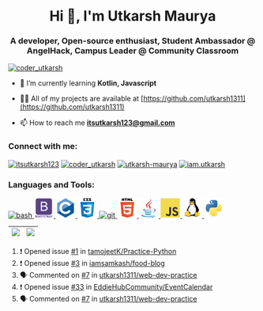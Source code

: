 <h1 align="center">Hi 👋, I'm Utkarsh Maurya</h1>
<h3 align="center">A developer, Open-source enthusiast, Student Ambassador @ AngelHack, Campus Leader @ Community Classroom</h3>

<p align="left"> <a href="https://twitter.com/coder_utkarsh" target="blank"><img src="https://img.shields.io/twitter/follow/coder_utkarsh?logo=twitter&style=for-the-badge" alt="coder_utkarsh" /></a> </p>

- 🌱 I’m currently learning **Kotlin, Javascript**

- 👨‍💻 All of my projects are available at [https://github.com/utkarsh1311](https://github.com/utkarsh1311)

- 📫 How to reach me **itsutkarsh123@gmail.com**

<h3 align="left">Connect with me:</h3>
<p align="left">
<a href="https://dev.to/itsutkarsh123" target="blank"><img align="center" src="https://cdn.jsdelivr.net/npm/simple-icons@3.0.1/icons/dev-dot-to.svg" alt="itsutkarsh123" height="30" width="40" /></a>
<a href="https://twitter.com/coder_utkarsh" target="blank"><img align="center" src="https://raw.githubusercontent.com/rahuldkjain/github-profile-readme-generator/master/src/images/icons/Social/twitter.svg" alt="coder_utkarsh" height="30" width="40" /></a>
<a href="https://linkedin.com/in/utkarsh-maurya" target="blank"><img align="center" src="https://raw.githubusercontent.com/rahuldkjain/github-profile-readme-generator/master/src/images/icons/Social/linked-in-alt.svg" alt="utkarsh-maurya" height="30" width="40" /></a>
<a href="https://instagram.com/iam.utkarsh" target="blank"><img align="center" src="https://raw.githubusercontent.com/rahuldkjain/github-profile-readme-generator/master/src/images/icons/Social/instagram.svg" alt="iam.utkarsh" height="30" width="40" /></a>
</p>

<h3 align="left">Languages and Tools:</h3>
<p align="left"> <a href="https://www.gnu.org/software/bash/" target="_blank"> <img src="https://upload.wikimedia.org/wikipedia/commons/4/4b/Bash_Logo_Colored.svg" alt="bash" width="40" height="40"/> </a> <a href="https://getbootstrap.com" target="_blank"> <img src="https://raw.githubusercontent.com/devicons/devicon/master/icons/bootstrap/bootstrap-plain-wordmark.svg" alt="bootstrap" width="40" height="40"/> </a> <a href="https://www.cprogramming.com/" target="_blank"> <img src="https://raw.githubusercontent.com/devicons/devicon/master/icons/c/c-original.svg" alt="c" width="40" height="40"/> </a> <a href="https://www.w3schools.com/css/" target="_blank"> <img src="https://raw.githubusercontent.com/devicons/devicon/master/icons/css3/css3-original-wordmark.svg" alt="css3" width="40" height="40"/> </a> <a href="https://git-scm.com/" target="_blank"> <img src="https://www.vectorlogo.zone/logos/git-scm/git-scm-icon.svg" alt="git" width="40" height="40"/> </a> <a href="https://www.w3.org/html/" target="_blank"> <img src="https://raw.githubusercontent.com/devicons/devicon/master/icons/html5/html5-original-wordmark.svg" alt="html5" width="40" height="40"/> </a> <a href="https://www.java.com" target="_blank"> <img src="https://raw.githubusercontent.com/devicons/devicon/master/icons/java/java-original.svg" alt="java" width="40" height="40"/> </a> <a href="https://developer.mozilla.org/en-US/docs/Web/JavaScript" target="_blank"> <img src="https://raw.githubusercontent.com/devicons/devicon/master/icons/javascript/javascript-original.svg" alt="javascript" width="40" height="40"/> </a> <a href="https://www.linux.org/" target="_blank"> <img src="https://raw.githubusercontent.com/devicons/devicon/master/icons/linux/linux-original.svg" alt="linux" width="40" height="40"/> </a> <a href="https://www.python.org" target="_blank"> <img src="https://raw.githubusercontent.com/devicons/devicon/master/icons/python/python-original.svg" alt="python" width="40" height="40"/> </a> </p>

|  <img height="180em" src="https://github-readme-stats-eight-theta.vercel.app/api?username=utkarsh1311&show_icons=true&theme=algolia&include_all_commits=true&count_private=true"/>  |  <img height="180em" src="https://github-readme-stats-eight-theta.vercel.app/api/top-langs/?username=utkarsh1311&layout=compact&langs_count=8&theme=algolia"/>  |
|---|---|


<!--START_SECTION:activity-->
1. ❗️ Opened issue [#1](https://github.com/tamojeetK/Practice-Python/issues/1) in [tamojeetK/Practice-Python](https://github.com/tamojeetK/Practice-Python)
2. ❗️ Opened issue [#3](https://github.com/iamsamkash/food-blog/issues/3) in [iamsamkash/food-blog](https://github.com/iamsamkash/food-blog)
3. 🗣 Commented on [#7](https://github.com/utkarsh1311/web-dev-practice/issues/7) in [utkarsh1311/web-dev-practice](https://github.com/utkarsh1311/web-dev-practice)
4. ❗️ Opened issue [#33](https://github.com/EddieHubCommunity/EventCalendar/issues/33) in [EddieHubCommunity/EventCalendar](https://github.com/EddieHubCommunity/EventCalendar)
5. 🗣 Commented on [#7](https://github.com/utkarsh1311/web-dev-practice/issues/7) in [utkarsh1311/web-dev-practice](https://github.com/utkarsh1311/web-dev-practice)
<!--END_SECTION:activity-->
